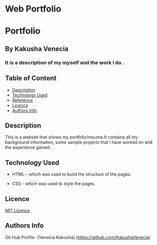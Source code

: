 # Web Portfolio
# Portfolio

## By Kakusha Venecia 
### It is a description of my myself and the work I do .

## Table of Content

+ [Description](#description)
+ [Technology Used](#technology-used)
+ [Reference](#reference)
+ [Licence](#licence)
+ [Authors Info](#author-Info)

## Description
<p>This is a website that shows my portfolio/resume.It contains all my background information, some sample projects that I have worked on and the experience gained.</p>


## Technology Used
* HTML - which was used to build the structure of the pages.

* CSS - which was used to style the pages.

## Licence
<a href= "https://github.com/KakushaVenecia/ip-one/blob/main/LICENSE">MIT Licence</a>

## Authors Info

Git Hub Profile- [Venecia Kakusha] (https://github.com/KakushaVenecia)


 